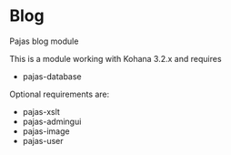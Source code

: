 Blog
===========

Pajas blog module

This is a module working with Kohana 3.2.x and requires

* pajas-database

Optional requirements are:

* pajas-xslt
* pajas-admingui
* pajas-image
* pajas-user
